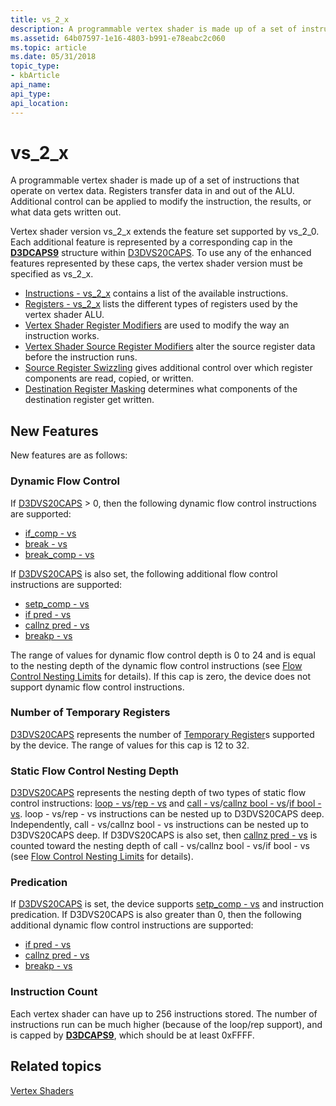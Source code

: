 ```yaml
---
title: vs_2_x
description: A programmable vertex shader is made up of a set of instructions that operate on vertex data. Registers transfer data in and out of the ALU. Additional control can be applied to modify the instruction, the results, or what data gets written out.
ms.assetid: 64b07597-1e16-4803-b991-e78eabc2c060
ms.topic: article
ms.date: 05/31/2018
topic_type:
- kbArticle
api_name: 
api_type: 
api_location: 
---
```


# vs\_2\_x

A programmable vertex shader is made up of a set of instructions that operate on vertex data. Registers transfer data in and out of the ALU. Additional control can be applied to modify the instruction, the results, or what data gets written out.

Vertex shader version vs\_2\_x extends the feature set supported by vs\_2\_0. Each additional feature is represented by a corresponding cap in the [**D3DCAPS9**](/windows/desktop/api/d3d9caps/ns-d3d9caps-d3dcaps9) structure within [D3DVS20CAPS](/windows/desktop/direct3d9/d3dvs20caps). To use any of the enhanced features represented by these caps, the vertex shader version must be specified as vs\_2\_x.

-   [Instructions - vs\_2\_x](dx9-graphics-reference-asm-vs-instructions-vs-2-x.md) contains a list of the available instructions.
-   [Registers - vs\_2\_x](dx9-graphics-reference-asm-vs-registers-vs-2-x.md) lists the different types of registers used by the vertex shader ALU.
-   [Vertex Shader Register Modifiers](dx9-graphics-reference-asm-vs-registers-modifiers.md) are used to modify the way an instruction works.
-   [Vertex Shader Source Register Modifiers](dx9-graphics-reference-asm-vs-registers-modifiers-source.md) alter the source register data before the instruction runs.
-   [Source Register Swizzling](dx9-graphics-reference-asm-vs-registers-modifiers-source-swizzling.md) gives additional control over which register components are read, copied, or written.
-   [Destination Register Masking](dx9-graphics-reference-asm-vs-registers-modifiers-masking.md) determines what components of the destination register get written.

## New Features

New features are as follows:

### Dynamic Flow Control

If [D3DVS20CAPS](/windows/desktop/direct3d9/d3dvs20caps) > 0, then the following dynamic flow control instructions are supported:

-   [if\_comp - vs](if-comp---vs.md)
-   [break - vs](break---vs.md)
-   [break\_comp - vs](break-comp---vs.md)

If [D3DVS20CAPS](/windows/desktop/direct3d9/d3dvs20caps) is also set, the following additional flow control instructions are supported:

-   [setp\_comp - vs](setp-comp---vs.md)
-   [if pred - vs](if-pred---vs.md)
-   [callnz pred - vs](callnz-pred---vs.md)
-   [breakp - vs](breakp---vs.md)

The range of values for dynamic flow control depth is 0 to 24 and is equal to the nesting depth of the dynamic flow control instructions (see [Flow Control Nesting Limits](dx9-graphics-reference-asm-vs-instructions-flow-control.md) for details). If this cap is zero, the device does not support dynamic flow control instructions.

### Number of Temporary Registers

[D3DVS20CAPS](/windows/desktop/direct3d9/d3dvs20caps) represents the number of [Temporary Register](dx9-graphics-reference-asm-vs-registers-temporary.md)s supported by the device. The range of values for this cap is 12 to 32.

### Static Flow Control Nesting Depth

[D3DVS20CAPS](/windows/desktop/direct3d9/d3dvs20caps) represents the nesting depth of two types of static flow control instructions: [loop - vs](loop---vs.md)/[rep - vs](rep---vs.md) and [call - vs](call---vs.md)/[callnz bool - vs](callnz-bool---vs.md)/[if bool - vs](if-bool---vs.md). loop - vs/rep - vs instructions can be nested up to D3DVS20CAPS deep. Independently, call - vs/callnz bool - vs instructions can be nested up to D3DVS20CAPS deep. If D3DVS20CAPS is also set, then [callnz pred - vs](callnz-pred---vs.md) is counted toward the nesting depth of call - vs/callnz bool - vs/if bool - vs (see [Flow Control Nesting Limits](dx9-graphics-reference-asm-vs-instructions-flow-control.md) for details).

### Predication

If [D3DVS20CAPS](/windows/desktop/direct3d9/d3dvs20caps) is set, the device supports [setp\_comp - vs](setp-comp---vs.md) and instruction predication. If D3DVS20CAPS is also greater than 0, then the following additional dynamic flow control instructions are supported:

-   [if pred - vs](if-pred---vs.md)
-   [callnz pred - vs](callnz-pred---vs.md)
-   [breakp - vs](breakp---vs.md)

### Instruction Count

Each vertex shader can have up to 256 instructions stored. The number of instructions run can be much higher (because of the loop/rep support), and is capped by [**D3DCAPS9**](/windows/desktop/api/d3d9caps/ns-d3d9caps-d3dcaps9), which should be at least 0xFFFF.

## Related topics

<dl> <dt>

[Vertex Shaders](dx9-graphics-reference-asm-vs.md)
</dt> </dl>

 

 